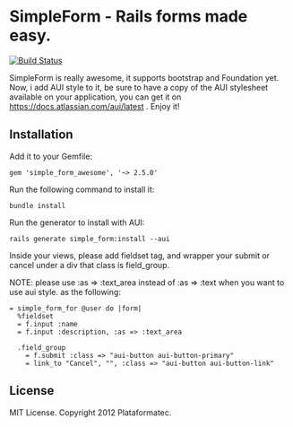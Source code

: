 # SimpleForm - Rails forms made easy.
[![Build Status](https://secure.travis-ci.org/plataformatec/simple_form.png?branch=master)](http://travis-ci.org/plataformatec/simple_form)

SimpleForm is really awesome, it supports bootstrap and Foundation yet. Now, i add AUI style to it,
be sure to have a copy of the AUI stylesheet available on your application, you can get it on 
https://docs.atlassian.com/aui/latest . Enjoy it!

## Installation

Add it to your Gemfile:

`gem 'simple_form_awesome', '~> 2.5.0'`

Run the following command to install it:

`bundle install`

Run the generator to install with AUI:

`rails generate simple_form:install --aui`


Inside your views, please add fieldset tag, and wrapper your submit or cancel 
under a div that class is field_group.

NOTE: please use :as => :text_area instead of :as => :text when you want to use aui style.
as the following:

```erb
= simple_form_for @user do |form|
  %fieldset
  = f.input :name
  = f.input :description, :as => :text_area

  .field_group
    = f.submit :class => "aui-button aui-button-primary"
    = link_to "Cancel", "", :class => "aui-button aui-button-link"
```

## License

MIT License. Copyright 2012 Plataformatec.
